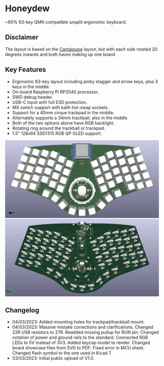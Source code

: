 # Honeydew
~60% 63-key QMK-compatible unsplit ergonomic keyboard.

## Disclaimer
The layout is based on the [Cantaloupe](https://github.com/Ariamelon/Cantaloupe) layout, but with each side rotated 20 degrees inwards and both haves making up one board.

## Key Features
* Ergonomic 63-key layout including pinky stagger and arrow keys, plus 3 keys in the middle.
* On-board Raspberry Pi RP2040 processor.
* SWD debug header.
* USB-C input with full ESD protection.
* MX switch support with kailh hot-swap sockets.
* Support for a 40mm cirque trackpad in the middle.
* Alternately supports a 34mm trackball, also in the middle.
* Both of the two options above have RGB backlight.
* Rotating ring around the trackball or trackpad.
* 1.5" 128x64 SSD1315 RGB QP OLED support.

![Render Front](Showcase/Render-F.png)
![Render Back](Showcase/Render-B.png)

## Changelog
* 04/03/2023: Added mounting holes for trackpad/trackball mount.
* 04/03/2023: Massive mistake corrections and clarifications. Changed 22R USB resistors to 27R. Readded missing pullup for RUN pin. Changed notation of power and ground rails to the standard. Connected RGB LEDs to 5V instead of 3V3. Added keycap model to render. Changed board showcase files from SVG to PDF. Fixed error in MCU sheet. Changed flash symbol to the one used in Kicad 7.
* 03/03/2023: Initial public upload of V1.0.